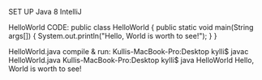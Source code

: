  SET UP
 Java 8 
 IntelliJ
 
HelloWorld CODE:
public class HelloWorld {     public static void main(String args[]) {         System.out.println("Hello, World is worth to see!");     } }

HelloWorld.java compile & run:
Kullis-MacBook-Pro:Desktop kylli$ javac HelloWorld.java
Kullis-MacBook-Pro:Desktop kylli$ java HelloWorld
Hello, World is worth to see!
